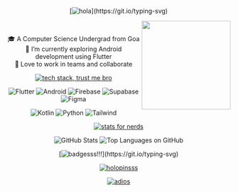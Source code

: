 <div align="center">

  [![hola](https://readme-typing-svg.demolab.com?font=Doto&size=50&pause=1000&color=F7F7F7&center=true&vCenter=true&width=435&lines=hi!;hola!;hallo!)](https://git.io/typing-svg)

  <img align="right" src="https://user-images.githubusercontent.com/5713670/87202985-820dcb80-c2b6-11ea-9f56-7ec461c497c3.gif" width="200">

  <br>

  🎓 A Computer Science Undergrad from Goa  
  🔭 I’m currently exploring Android development using Flutter  
  👯 Love to work in teams and collaborate  


  [![tech stack, trust me bro](https://readme-typing-svg.demolab.com?font=Doto&size=30&pause=1000&color=F7F7F7&center=true&vCenter=true&width=435&lines=my+tech+stack!;'kinda'+%3A\))](https://git.io/typing-svg)

  ![Flutter](https://img.shields.io/badge/Flutter-%2302569B.svg?style=for-the-badge&logo=Flutter&logoColor=white)
  ![Android](https://img.shields.io/badge/Android-3DDC84?style=for-the-badge&logo=android&logoColor=white)
  ![Firebase](https://img.shields.io/badge/firebase-a08021?style=for-the-badge&logo=firebase&logoColor=ffcd34)
  ![Supabase](https://img.shields.io/badge/Supabase-3ECF8E?style=for-the-badge&logo=supabase&logoColor=white)
  ![Figma](https://img.shields.io/badge/Figma-F24E1E?style=for-the-badge&logo=figma&logoColor=white)

  ![Kotlin](https://img.shields.io/badge/kotlin-%237F52FF.svg?style=for-the-badge&logo=kotlin&logoColor=white) 
  ![Python](https://img.shields.io/badge/python-3670A0?style=for-the-badge&logo=python&logoColor=ffdd54) 
  ![Tailwind](https://img.shields.io/badge/Tailwind_CSS-38B2AC?style=for-the-badge&logo=tailwind-css&logoColor=white)

</div>

<div align="center">

  [![stats for nerds](https://readme-typing-svg.demolab.com?font=Doto&size=30&pause=1000&color=F7F7F7&center=true&vCenter=true&width=435&lines=stats+for+nerds)](https://git.io/typing-svg)

  ![GitHub Stats](http://github-profile-summary-cards.vercel.app/api/cards/stats?username=DeeptejD&theme=github_dark)
  ![Top Languages on GitHub](http://github-profile-summary-cards.vercel.app/api/cards/most-commit-language?username=DeeptejD&theme=github_dark)

  [![badgesss!!!](https://readme-typing-svg.demolab.com?font=Doto&size=30&pause=1000&color=F7F7F7&center=true&vCenter=true&width=435&lines=badgesss!!!)](https://git.io/typing-svg)

  [![holopinsss](https://holopin.me/deeptejj)](https://holopin.io/@deeptejj)

  [![adios](https://readme-typing-svg.demolab.com?font=Doto&size=30&pause=1000&color=F7F7F7&center=true&vCenter=true&width=435&lines=%3D%5D)](https://git.io/typing-svg)

</div>
